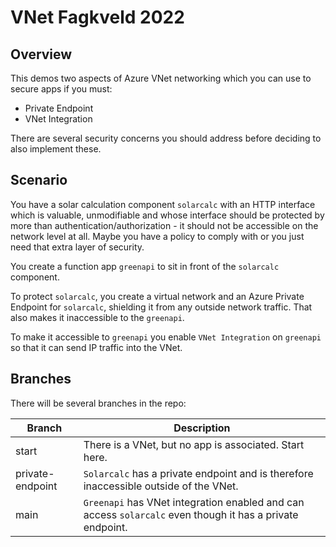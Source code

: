 # VNet Fagkveld 2022

## Overview

This demos two aspects of Azure VNet networking which you can use to secure apps if you must:

* Private Endpoint
* VNet Integration

There are several security concerns you should address before deciding to also implement these.

## Scenario

You have a solar calculation component `solarcalc` with an HTTP interface which is valuable, unmodifiable and whose interface should be protected by more than authentication/authorization - it should not be accessible on the network level at all. Maybe you have a policy to comply with or you just need that extra layer of security.

You create a function app `greenapi` to sit in front of the `solarcalc` component.

To protect `solarcalc`, you create a virtual network and an Azure Private Endpoint for `solarcalc`, shielding it from any outside network traffic. That also makes it inaccessible to the `greenapi`.

To make it accessible to `greenapi` you enable `VNet Integration` on `greenapi` so that it can send IP traffic into the VNet.

## Branches

There will be several branches in the repo:

| Branch | Description |
|--------|-------------|
| start  | There is a VNet, but no app is associated. Start here. |
| private-endpoint | `Solarcalc` has a private endpoint and is therefore inaccessible outside of the VNet. |
| main   | `Greenapi` has VNet integration enabled and can access `solarcalc` even though it has a private endpoint.
